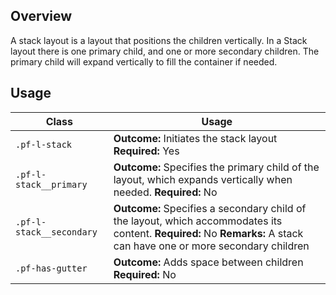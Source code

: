 ## Overview

A stack layout is a layout that positions the children vertically. In a Stack
layout there is one primary child, and one or more secondary children. The primary
child will expand vertically to fill the container if needed.

## Usage

| Class | Usage |
| -- | -- |
| `.pf-l-stack` | **Outcome:** Initiates the stack layout **Required:** Yes |
| `.pf-l-stack__primary` | **Outcome:** Specifies the primary child of the layout, which expands vertically when needed. **Required:** No |
| `.pf-l-stack__secondary` | **Outcome:** Specifies a secondary child of the layout, which accommodates its content. **Required:** No **Remarks:** A stack can have one or more secondary children |
| `.pf-has-gutter` | **Outcome:** Adds space between children **Required:** No |
